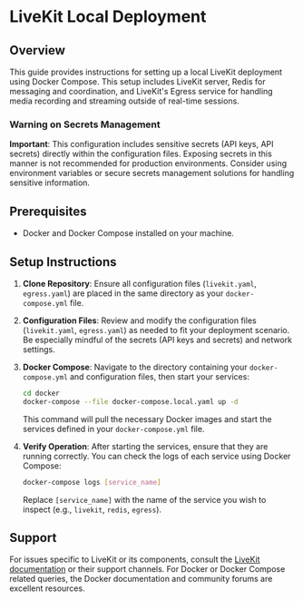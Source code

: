 # LiveKit Local Deployment

## Overview

This guide provides instructions for setting up a local LiveKit deployment using Docker Compose.  This setup includes LiveKit server, Redis for messaging and coordination, and LiveKit's Egress service for handling media recording and streaming outside of real-time sessions.

### Warning on Secrets Management

**Important**: This configuration includes sensitive secrets (API keys, API secrets) directly within the configuration files. Exposing secrets in this manner is not recommended for production environments. Consider using environment variables or secure secrets management solutions for handling sensitive information.

## Prerequisites

- Docker and Docker Compose installed on your machine.

## Setup Instructions

1. **Clone Repository**: Ensure all configuration files (`livekit.yaml`, `egress.yaml`) are placed in the same directory as your `docker-compose.yml` file.

2. **Configuration Files**: Review and modify the configuration files (`livekit.yaml`, `egress.yaml`) as needed to fit your deployment scenario. Be especially mindful of the secrets (API keys and secrets) and network settings.

3. **Docker Compose**: Navigate to the directory containing your `docker-compose.yml` and configuration files, then start your services:

    ```bash
    cd docker
    docker-compose --file docker-compose.local.yaml up -d
    ```

    This command will pull the necessary Docker images and start the services defined in your `docker-compose.yml` file.

4. **Verify Operation**: After starting the services, ensure that they are running correctly. You can check the logs of each service using Docker Compose:

    ```bash
    docker-compose logs [service_name]
    ```

    Replace `[service_name]` with the name of the service you wish to inspect (e.g., `livekit`, `redis`, `egress`).


## Support

For issues specific to LiveKit or its components, consult the [LiveKit documentation](https://docs.livekit.io/) or their support channels. For Docker or Docker Compose related queries, the Docker documentation and community forums are excellent resources.

